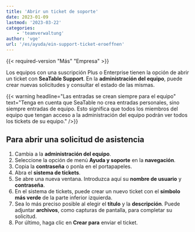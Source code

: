 ```yaml
---
title: 'Abrir un ticket de soporte'
date: 2023-01-09
lastmod: '2023-03-22'
categories:
    - 'teamverwaltung'
author: 'vge'
url: '/es/ayuda/ein-support-ticket-eroeffnen'
---
```


{{< required-version "Más" "Empresa" >}}

Los equipos con una suscripción Plus o Enterprise tienen la opción de abrir un ticket con **SeaTable Support**. En la **administración del equipo**, puede crear nuevas solicitudes y consultar el estado de las mismas.

{{< warning  headline="Las entradas se crean siempre para el equipo"  text="Tenga en cuenta que SeaTable no crea entradas personales, sino siempre entradas de equipo. Esto significa que todos los miembros del equipo que tengan acceso a la administración del equipo podrán ver todos los tickets de su equipo." />}}

## Para abrir una solicitud de asistencia

1. Cambia a la **administración del equipo**.
2. Seleccione la opción de menú **Ayuda y soporte** en la **navegación**.
3. Copia la **contraseña** o ponla en el portapapeles.
4. Abra el **sistema de tickets**.
5. Se abre una nueva ventana. Introduzca aquí su **nombre de usuario** y **contraseña**.
6. En el sistema de tickets, puede crear un nuevo ticket con el **símbolo más verde** de la parte inferior izquierda.
7. Sea lo más preciso posible al elegir el **título** y la **descripción**. Puede adjuntar **archivos**, como capturas de pantalla, para completar su solicitud.
8. Por último, haga clic en **Crear para** enviar el ticket.
